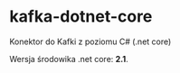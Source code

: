 # kafka-dotnet-core

Konektor do Kafki z poziomu C# (.net core)

Wersja środowika .net core: **2.1**.
